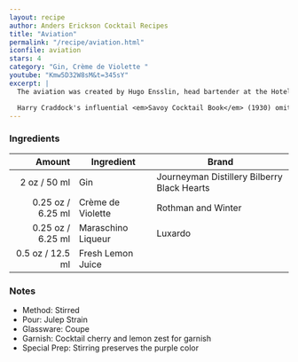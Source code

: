 ```yaml
---
layout: recipe
author: Anders Erickson Cocktail Recipes
title: "Aviation"
permalink: "/recipe/aviation.html"
iconfile: aviation
stars: 4
category: "Gin, Crème de Violette "
youtube: "Kmw5D32W8sM&t=345sY"
excerpt: |
  The aviation was created by Hugo Ensslin, head bartender at the Hotel Wallick in New York, in the early twentieth century. The first published recipe appeared in Ensslin's 1916 <em>Recipes for Mixed Drinks</em>. Ensslin's recipe called for two thirds El Bart gin, one third lemon juice, 2 dashes maraschino liqueur, and 2 dashes crème de violette.<br /><br />

  Harry Craddock's influential <em>Savoy Cocktail Book</em> (1930) omitted the crème de violette, calling for a mixture of two thirds dry gin, one third lemon juice and two dashes of maraschino. Many later bartenders have followed Craddock's lead, leaving out the difficult-to-find violet liqueur.
---
```


### Ingredients

|  Amount | Ingredient         | Brand                                       |
| ------: | ------------------ | ------------------------------------------- |
|    2 oz / 50 ml | Gin                | Journeyman Distillery Bilberry Black Hearts |
| 0.25 oz / 6.25 ml | Crème de Violette  | Rothman and Winter                          |
| 0.25 oz / 6.25 ml | Maraschino Liqueur | Luxardo                                     |
|  0.5 oz / 12.5 ml | Fresh Lemon Juice  |

### Notes

- Method: Stirred
- Pour: Julep Strain
- Glassware: Coupe
- Garnish: Cocktail cherry and lemon zest for garnish
- Special Prep: Stirring preserves the purple color
